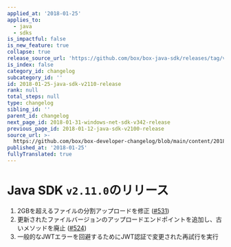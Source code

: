```yaml
---
applied_at: '2018-01-25'
applies_to:
  - java
  - sdks
is_impactful: false
is_new_feature: true
collapse: true
release_source_url: 'https://github.com/box/box-java-sdk/releases/tag/v2.11.0'
is_index: false
category_id: changelog
subcategory_id: ''
id: 2018-01-25-java-sdk-v2110-release
rank: null
total_steps: null
type: changelog
sibling_id: ''
parent_id: changelog
next_page_id: 2018-01-31-windows-net-sdk-v342-release
previous_page_id: 2018-01-12-java-sdk-v2100-release
source_url: >-
  https://github.com/box/box-developer-changelog/blob/main/content/2018/01-25-java-sdk-v2110-release.md
published_at: '2018-01-25'
fullyTranslated: true
---
```

# Java SDK `v2.11.0`のリリース

1. 2GBを超えるファイルの分割アップロードを修正 ([#531](https://github.com/box/box-java-sdk/pull/531))
2. 更新されたファイルバージョンのアップロードエンドポイントを追加し、古いメソッドを廃止 ([#524](https://github.com/box/box-java-sdk/pull/524))
3. 一般的なJWTエラーを回避するためにJWT認証で変更された再試行を実行
